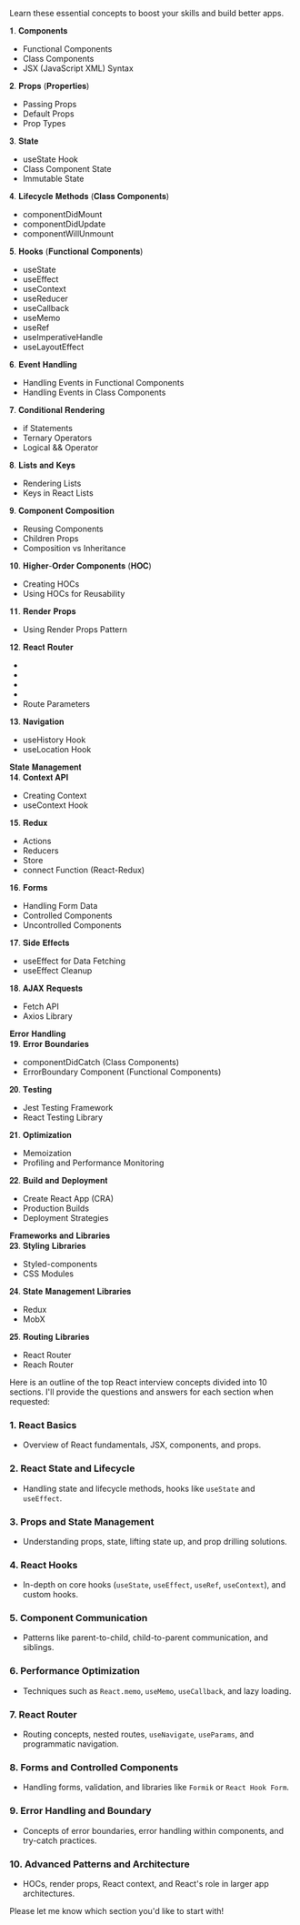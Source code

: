 
  
Learn these essential concepts to boost your skills and build better apps.  
  
𝟏. 𝐂𝐨𝐦𝐩𝐨𝐧𝐞𝐧𝐭𝐬  
- Functional Components  
- Class Components  
- JSX (JavaScript XML) Syntax  
  
𝟐. 𝐏𝐫𝐨𝐩𝐬 (𝐏𝐫𝐨𝐩𝐞𝐫𝐭𝐢𝐞𝐬)  
- Passing Props  
- Default Props  
- Prop Types  
  
𝟑. 𝐒𝐭𝐚𝐭𝐞  
- useState Hook  
- Class Component State  
- Immutable State  
  
𝟒. 𝐋𝐢𝐟𝐞𝐜𝐲𝐜𝐥𝐞 𝐌𝐞𝐭𝐡𝐨𝐝𝐬 (𝐂𝐥𝐚𝐬𝐬 𝐂𝐨𝐦𝐩𝐨𝐧𝐞𝐧𝐭𝐬)  
- componentDidMount  
- componentDidUpdate  
- componentWillUnmount  
  
𝟓. 𝐇𝐨𝐨𝐤𝐬 (𝐅𝐮𝐧𝐜𝐭𝐢𝐨𝐧𝐚𝐥 𝐂𝐨𝐦𝐩𝐨𝐧𝐞𝐧𝐭𝐬)  
- useState  
- useEffect  
- useContext  
- useReducer  
- useCallback  
- useMemo  
- useRef  
- useImperativeHandle  
- useLayoutEffect  
  
𝟔. 𝐄𝐯𝐞𝐧𝐭 𝐇𝐚𝐧𝐝𝐥𝐢𝐧𝐠  
- Handling Events in Functional Components  
- Handling Events in Class Components  
  
𝟕. 𝐂𝐨𝐧𝐝𝐢𝐭𝐢𝐨𝐧𝐚𝐥 𝐑𝐞𝐧𝐝𝐞𝐫𝐢𝐧𝐠  
- if Statements  
- Ternary Operators  
- Logical && Operator  
  
𝟖. 𝐋𝐢𝐬𝐭𝐬 𝐚𝐧𝐝 𝐊𝐞𝐲𝐬  
- Rendering Lists  
- Keys in React Lists  
  
𝟗. 𝐂𝐨𝐦𝐩𝐨𝐧𝐞𝐧𝐭 𝐂𝐨𝐦𝐩𝐨𝐬𝐢𝐭𝐢𝐨𝐧  
- Reusing Components  
- Children Props  
- Composition vs Inheritance  
  
𝟏𝟎. 𝐇𝐢𝐠𝐡𝐞𝐫-𝐎𝐫𝐝𝐞𝐫 𝐂𝐨𝐦𝐩𝐨𝐧𝐞𝐧𝐭𝐬 (𝐇𝐎𝐂)  
- Creating HOCs  
- Using HOCs for Reusability  
  
𝟏𝟏. 𝐑𝐞𝐧𝐝𝐞𝐫 𝐏𝐫𝐨𝐩𝐬  
- Using Render Props Pattern  
  
𝟏𝟐. 𝐑𝐞𝐚𝐜𝐭 𝐑𝐨𝐮𝐭𝐞𝐫  
- <BrowserRouter>  
- <Route>  
- <Link>  
- <Switch>  
- Route Parameters  
  
𝟏𝟑. 𝐍𝐚𝐯𝐢𝐠𝐚𝐭𝐢𝐨𝐧  
- useHistory Hook  
- useLocation Hook  
  
𝐒𝐭𝐚𝐭𝐞 𝐌𝐚𝐧𝐚𝐠𝐞𝐦𝐞𝐧𝐭  
𝟏𝟒. 𝐂𝐨𝐧𝐭𝐞𝐱𝐭 𝐀𝐏𝐈  
- Creating Context  
- useContext Hook  
  
𝟏𝟓. 𝐑𝐞𝐝𝐮𝐱  
- Actions  
- Reducers  
- Store  
- connect Function (React-Redux)  
  
𝟏𝟔. 𝐅𝐨𝐫𝐦𝐬  
- Handling Form Data  
- Controlled Components  
- Uncontrolled Components  
  
𝟏𝟕. 𝐒𝐢𝐝𝐞 𝐄𝐟𝐟𝐞𝐜𝐭𝐬  
- useEffect for Data Fetching  
- useEffect Cleanup  
  
𝟏𝟖. 𝐀𝐉𝐀𝐗 𝐑𝐞𝐪𝐮𝐞𝐬𝐭𝐬  
- Fetch API  
- Axios Library  
  
𝐄𝐫𝐫𝐨𝐫 𝐇𝐚𝐧𝐝𝐥𝐢𝐧𝐠  
𝟏𝟗. 𝐄𝐫𝐫𝐨𝐫 𝐁𝐨𝐮𝐧𝐝𝐚𝐫𝐢𝐞𝐬  
- componentDidCatch (Class Components)  
- ErrorBoundary Component (Functional Components)  
  
𝟐𝟎. 𝐓𝐞𝐬𝐭𝐢𝐧𝐠  
- Jest Testing Framework  
- React Testing Library  
  
𝟐𝟏. 𝐎𝐩𝐭𝐢𝐦𝐢𝐳𝐚𝐭𝐢𝐨𝐧  
- Memoization  
- Profiling and Performance Monitoring  
  
𝟐𝟐. 𝐁𝐮𝐢𝐥𝐝 𝐚𝐧𝐝 𝐃𝐞𝐩𝐥𝐨𝐲𝐦𝐞𝐧𝐭  
- Create React App (CRA)  
- Production Builds  
- Deployment Strategies  
  
𝐅𝐫𝐚𝐦𝐞𝐰𝐨𝐫𝐤𝐬 𝐚𝐧𝐝 𝐋𝐢𝐛𝐫𝐚𝐫𝐢𝐞𝐬  
𝟐𝟑. 𝐒𝐭𝐲𝐥𝐢𝐧𝐠 𝐋𝐢𝐛𝐫𝐚𝐫𝐢𝐞𝐬  
- Styled-components  
- CSS Modules  
  
𝟐𝟒. 𝐒𝐭𝐚𝐭𝐞 𝐌𝐚𝐧𝐚𝐠𝐞𝐦𝐞𝐧𝐭 𝐋𝐢𝐛𝐫𝐚𝐫𝐢𝐞𝐬  
- Redux  
- MobX  
  
𝟐𝟓. 𝐑𝐨𝐮𝐭𝐢𝐧𝐠 𝐋𝐢𝐛𝐫𝐚𝐫𝐢𝐞𝐬  
- React Router  
- Reach Router



Here is an outline of the top React interview concepts divided into 10 sections. I'll provide the questions and answers for each section when requested:

### 1. **React Basics**
   - Overview of React fundamentals, JSX, components, and props.

### 2. **React State and Lifecycle**
   - Handling state and lifecycle methods, hooks like `useState` and `useEffect`.

### 3. **Props and State Management**
   - Understanding props, state, lifting state up, and prop drilling solutions.

### 4. **React Hooks**
   - In-depth on core hooks (`useState`, `useEffect`, `useRef`, `useContext`), and custom hooks.

### 5. **Component Communication**
   - Patterns like parent-to-child, child-to-parent communication, and siblings.

### 6. **Performance Optimization**
   - Techniques such as `React.memo`, `useMemo`, `useCallback`, and lazy loading.

### 7. **React Router**
   - Routing concepts, nested routes, `useNavigate`, `useParams`, and programmatic navigation.

### 8. **Forms and Controlled Components**
   - Handling forms, validation, and libraries like `Formik` or `React Hook Form`.

### 9. **Error Handling and Boundary**
   - Concepts of error boundaries, error handling within components, and try-catch practices.

### 10. **Advanced Patterns and Architecture**
   - HOCs, render props, React context, and React's role in larger app architectures.

Please let me know which section you'd like to start with!

